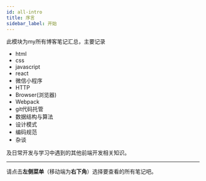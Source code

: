 ```yaml
---
id: all-intro
title: 序言
sidebar_label: 开始
---
```


此模块为my所有博客笔记汇总，主要记录
- html
- css
- javascript
- react
- 微信小程序
- HTTP
- Browser(浏览器)
- Webpack
- git代码托管
- 数据结构与算法
- 设计模式
- 编码规范
- 杂谈

及日常开发与学习中遇到的其他前端开发相关知识。

---

请点击**左侧菜单**（移动端为**右下角**）选择要查看的所有笔记吧。